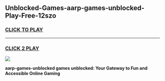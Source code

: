 
## Unblocked-Games-aarp-games-unblocked-Play-Free-12szo
<h3>
<a href="https://premium76.site?title=aarp-games-unblocked&ref=21A">CLICK TO PLAY</a></h3>
<hr>

<h3>
<a href="https://premium76.site?title=aarp-games-unblocked&ref=21A">CLICK 2 PLAY</a>
  
</h3>

<a href="https://premium76.site?title=aarp-games-unblocked&ref=21A"><img src="https://clearcache.store/games.png"></a>


**aarp-games-unblocked games unblocked: Your Gateway to Fun and Accessible Online Gaming**
